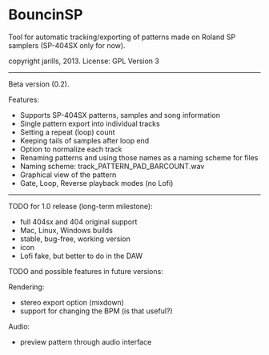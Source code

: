 BouncinSP
=========

Tool for automatic tracking/exporting of patterns made on Roland SP samplers (SP-404SX only for now).

copyright jarills, 2013.
License: GPL Version 3

----------------

Beta version (0.2).

Features:

- Supports SP-404SX patterns, samples and song information
- Single pattern export into individual tracks
- Setting a repeat (loop) count
- Keeping tails of samples after loop end
- Option to normalize each track
- Renaming patterns and using those names as a naming scheme for files
- Naming scheme: track_PATTERN_PAD_BARCOUNT.wav
- Graphical view of the pattern
- Gate, Loop, Reverse playback modes (no Lofi)

----------------

TODO for 1.0 release (long-term milestone):

- full 404sx and 404 original support
- Mac, Linux, Windows builds
- stable, bug-free, working version
- icon
- Lofi fake, but better to do in the DAW

TODO and possible features in future versions:

Rendering:

- stereo export option (mixdown)
- support for changing the BPM (is that useful?)

Audio:

- preview pattern through audio interface

